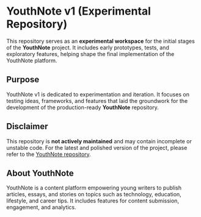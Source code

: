 # YouthNote v1 (Experimental Repository)

This repository serves as an **experimental workspace** for the initial stages of the **YouthNote** project. It includes early prototypes, tests, and exploratory features, helping shape the final implementation of the YouthNote platform.

## Purpose

YouthNote v1 is dedicated to experimentation and iteration. It focuses on testing ideas, frameworks, and features that laid the groundwork for the development of the production-ready **YouthNote** repository.

## Disclaimer

This repository is **not actively maintained** and may contain incomplete or unstable code. For the latest and polished version of the project, please refer to the [YouthNote repository](https://github.com/Jyoti-00/youthnotes).

## About YouthNote

YouthNote is a content platform empowering young writers to publish articles, essays, and stories on topics such as technology, education, lifestyle, and career tips. It includes features for content submission, engagement, and analytics.
